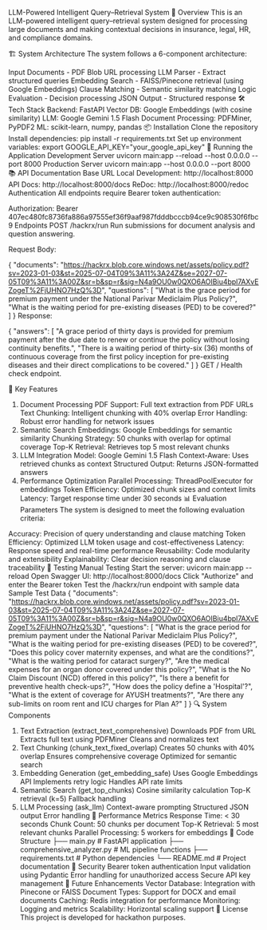 
LLM-Powered Intelligent Query–Retrieval System
🚀 Overview
This is an LLM-powered intelligent query–retrieval system designed for processing large documents and making contextual decisions in insurance, legal, HR, and compliance domains.

🏗️ System Architecture
The system follows a 6-component architecture:

Input Documents - PDF Blob URL processing
LLM Parser - Extract structured queries
Embedding Search - FAISS/Pinecone retrieval (using Google Embeddings)
Clause Matching - Semantic similarity matching
Logic Evaluation - Decision processing
JSON Output - Structured response
🛠️ Tech Stack
Backend: FastAPI
Vector DB: Google Embeddings (with cosine similarity)
LLM: Google Gemini 1.5 Flash
Document Processing: PDFMiner, PyPDF2
ML: scikit-learn, numpy, pandas
📦 Installation
Clone the repository
Install dependencies:
pip install -r requirements.txt
Set up environment variables:
export GOOGLE_API_KEY="your_google_api_key"
🚀 Running the Application
Development Server
uvicorn main:app --reload --host 0.0.0.0 --port 8000
Production Server
uvicorn main:app --host 0.0.0.0 --port 8000
📚 API Documentation
Base URL
Local Development: http://localhost:8000
API Docs: http://localhost:8000/docs
ReDoc: http://localhost:8000/redoc
Authentication
All endpoints require Bearer token authentication:

Authorization: Bearer 407ec480fc8736fa886a97555ef36f9aaf987fdddbcccb94ce9c908530f6fbc9
Endpoints
POST /hackrx/run
Run submissions for document analysis and question answering.

Request Body:

{
    "documents": "https://hackrx.blob.core.windows.net/assets/policy.pdf?sv=2023-01-03&st=2025-07-04T09%3A11%3A24Z&se=2027-07-05T09%3A11%3A00Z&sr=b&sp=r&sig=N4a9OU0w0QXO6AOIBiu4bpl7AXvEZogeT%2FjUHNO7HzQ%3D",
    "questions": [
        "What is the grace period for premium payment under the National Parivar Mediclaim Plus Policy?",
        "What is the waiting period for pre-existing diseases (PED) to be covered?"
    ]
}
Response:

{
    "answers": [
        "A grace period of thirty days is provided for premium payment after the due date to renew or continue the policy without losing continuity benefits.",
        "There is a waiting period of thirty-six (36) months of continuous coverage from the first policy inception for pre-existing diseases and their direct complications to be covered."
    ]
}
GET /
Health check endpoint.

🔧 Key Features
1. Document Processing
PDF Support: Full text extraction from PDF URLs
Text Chunking: Intelligent chunking with 40% overlap
Error Handling: Robust error handling for network issues
2. Semantic Search
Embeddings: Google Embeddings for semantic similarity
Chunking Strategy: 50 chunks with overlap for optimal coverage
Top-K Retrieval: Retrieves top 5 most relevant chunks
3. LLM Integration
Model: Google Gemini 1.5 Flash
Context-Aware: Uses retrieved chunks as context
Structured Output: Returns JSON-formatted answers
4. Performance Optimization
Parallel Processing: ThreadPoolExecutor for embeddings
Token Efficiency: Optimized chunk sizes and context limits
Latency: Target response time under 30 seconds
📊 Evaluation Parameters
The system is designed to meet the following evaluation criteria:

Accuracy: Precision of query understanding and clause matching
Token Efficiency: Optimized LLM token usage and cost-effectiveness
Latency: Response speed and real-time performance
Reusability: Code modularity and extensibility
Explainability: Clear decision reasoning and clause traceability
🧪 Testing
Manual Testing
Start the server: uvicorn main:app --reload
Open Swagger UI: http://localhost:8000/docs
Click "Authorize" and enter the Bearer token
Test the /hackrx/run endpoint with sample data
Sample Test Data
{
    "documents": "https://hackrx.blob.core.windows.net/assets/policy.pdf?sv=2023-01-03&st=2025-07-04T09%3A11%3A24Z&se=2027-07-05T09%3A11%3A00Z&sr=b&sp=r&sig=N4a9OU0w0QXO6AOIBiu4bpl7AXvEZogeT%2FjUHNO7HzQ%3D",
    "questions": [
        "What is the grace period for premium payment under the National Parivar Mediclaim Plus Policy?",
        "What is the waiting period for pre-existing diseases (PED) to be covered?",
        "Does this policy cover maternity expenses, and what are the conditions?",
        "What is the waiting period for cataract surgery?",
        "Are the medical expenses for an organ donor covered under this policy?",
        "What is the No Claim Discount (NCD) offered in this policy?",
        "Is there a benefit for preventive health check-ups?",
        "How does the policy define a 'Hospital'?",
        "What is the extent of coverage for AYUSH treatments?",
        "Are there any sub-limits on room rent and ICU charges for Plan A?"
    ]
}
🔍 System Components
1. Text Extraction (extract_text_comprehensive)
Downloads PDF from URL
Extracts full text using PDFMiner
Cleans and normalizes text
2. Text Chunking (chunk_text_fixed_overlap)
Creates 50 chunks with 40% overlap
Ensures comprehensive coverage
Optimized for semantic search
3. Embedding Generation (get_embedding_safe)
Uses Google Embeddings API
Implements retry logic
Handles API rate limits
4. Semantic Search (get_top_chunks)
Cosine similarity calculation
Top-K retrieval (k=5)
Fallback handling
5. LLM Processing (ask_llm)
Context-aware prompting
Structured JSON output
Error handling
🚀 Performance Metrics
Response Time: < 30 seconds
Chunk Count: 50 chunks per document
Top-K Retrieval: 5 most relevant chunks
Parallel Processing: 5 workers for embeddings
📝 Code Structure
├── main.py                 # FastAPI application
├── comprehensive_analyzer.py  # ML pipeline functions
├── requirements.txt        # Python dependencies
└── README.md              # Project documentation
🔐 Security
Bearer token authentication
Input validation using Pydantic
Error handling for unauthorized access
Secure API key management
🎯 Future Enhancements
Vector Database: Integration with Pinecone or FAISS
Document Types: Support for DOCX and email documents
Caching: Redis integration for performance
Monitoring: Logging and metrics
Scalability: Horizontal scaling support
📄 License
This project is developed for hackathon purposes.
